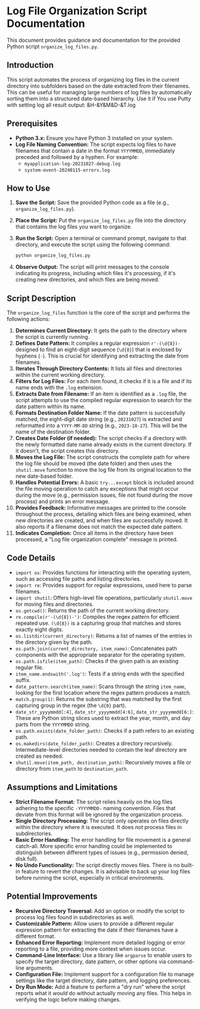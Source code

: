# Log File Organization Script Documentation

This document provides guidance and documentation for the provided Python script `organize_log_files.py`.

## Introduction

This script automates the process of organizing log files in the current directory into subfolders based on the date extracted from their filenames. This can be useful for managing large numbers of log files by automatically sorting them into a structured date-based hierarchy.
Use it if You use Putty with setting log all result output: &H-&Y&M&D-&T.log

## Prerequisites

* **Python 3.x:** Ensure you have Python 3 installed on your system.
* **Log File Naming Convention:** The script expects log files to have filenames that contain a date in the format `YYYYMMDD`, immediately preceded and followed by a hyphen. For example:
    * `myapplication-log-20231027-debug.log`
    * `system-event-20240115-errors.log`

## How to Use

1.  **Save the Script:** Save the provided Python code as a file (e.g., `organize_log_files.py`).
2.  **Place the Script:** Put the `organize_log_files.py` file into the directory that contains the log files you want to organize.
3.  **Run the Script:** Open a terminal or command prompt, navigate to that directory, and execute the script using the following command:

    ```bash
    python organize_log_files.py
    ```

4.  **Observe Output:** The script will print messages to the console indicating its progress, including which files it's processing, if it's creating new directories, and which files are being moved.

## Script Description

The `organize_log_files` function is the core of the script and performs the following actions:

1.  **Determines Current Directory:** It gets the path to the directory where the script is currently running.
2.  **Defines Date Pattern:** It compiles a regular expression `r'-(\d{8})-` designed to find an eight-digit sequence (`\d{8}`) that is enclosed by hyphens (`-`). This is crucial for identifying and extracting the date from filenames.
3.  **Iterates Through Directory Contents:** It lists all files and directories within the current working directory.
4.  **Filters for Log Files:** For each item found, it checks if it is a file and if its name ends with the `.log` extension.
5.  **Extracts Date from Filename:** If an item is identified as a `.log` file, the script attempts to use the compiled regular expression to search for the date pattern within its name.
6.  **Formats Destination Folder Name:** If the date pattern is successfully matched, the eight-digit date string (e.g., `20231027`) is extracted and reformatted into a `YYYY-MM-DD` string (e.g., `2023-10-27`). This will be the name of the destination folder.
7.  **Creates Date Folder (if needed):** The script checks if a directory with the newly formatted date name already exists in the current directory. If it doesn't, the script creates this directory.
8.  **Moves the Log File:** The script constructs the complete path for where the log file should be moved (the date folder) and then uses the `shutil.move` function to move the log file from its original location to the new date-based folder.
9.  **Handles Potential Errors:** A basic `try...except` block is included around the file moving operation to catch any exceptions that might occur during the move (e.g., permission issues, file not found during the move process) and prints an error message.
10. **Provides Feedback:** Informative messages are printed to the console throughout the process, detailing which files are being examined, when new directories are created, and when files are successfully moved. It also reports if a filename does not match the expected date pattern.
11. **Indicates Completion:** Once all items in the directory have been processed, a "Log file organization complete" message is printed.

## Code Details

* `import os`: Provides functions for interacting with the operating system, such as accessing file paths and listing directories.
* `import re`: Provides support for regular expressions, used here to parse filenames.
* `import shutil`: Offers high-level file operations, particularly `shutil.move` for moving files and directories.
* `os.getcwd()`: Returns the path of the current working directory.
* `re.compile(r'-(\d{8})-')`: Compiles the regex pattern for efficient repeated use. `(\d{8})` is a capturing group that matches and stores exactly eight digits.
* `os.listdir(current_directory)`: Returns a list of names of the entries in the directory given by the path.
* `os.path.join(current_directory, item_name)`: Concatenates path components with the appropriate separator for the operating system.
* `os.path.isfile(item_path)`: Checks if the given path is an existing regular file.
* `item_name.endswith('.log')`: Tests if a string ends with the specified suffix.
* `date_pattern.search(item_name)`: Scans through the string `item_name`, looking for the first location where the regex pattern produces a match.
* `match.group(1)`: Returns the substring that was matched by the first capturing group in the regex (the `\d{8}` part).
* `date_str_yyyymmdd[:4]`, `date_str_yyyymmdd[4:6]`, `date_str_yyyymmdd[6:]`: These are Python string slices used to extract the year, month, and day parts from the `YYYYMMDD` string.
* `os.path.exists(date_folder_path)`: Checks if a path refers to an existing path.
* `os.makedirs(date_folder_path)`: Creates a directory recursively. Intermediate-level directories needed to contain the leaf directory are created as needed.
* `shutil.move(item_path, destination_path)`: Recursively moves a file or directory from `item_path` to `destination_path`.

## Assumptions and Limitations

* **Strict Filename Format:** The script relies heavily on the log files adhering to the specific `-YYYYMMDD-` naming convention. Files that deviate from this format will be ignored by the organization process.
* **Single Directory Processing:** The script only operates on files directly within the directory where it is executed. It does *not* process files in subdirectories.
* **Basic Error Handling:** The error handling for file movement is a general catch-all. More specific error handling could be implemented to distinguish between different types of issues (e.g., permission denied, disk full).
* **No Undo Functionality:** The script directly moves files. There is no built-in feature to revert the changes. It is advisable to back up your log files before running the script, especially in critical environments.

## Potential Improvements

* **Recursive Directory Traversal:** Add an option or modify the script to process log files found in subdirectories as well.
* **Customizable Pattern:** Allow users to provide a different regular expression pattern for extracting the date if their filenames have a different format.
* **Enhanced Error Reporting:** Implement more detailed logging or error reporting to a file, providing more context when issues occur.
* **Command-Line Interface:** Use a library like `argparse` to enable users to specify the target directory, date pattern, or other options via command-line arguments.
* **Configuration File:** Implement support for a configuration file to manage settings like the target directory, date pattern, and logging preferences.
* **Dry Run Mode:** Add a feature to perform a "dry run" where the script reports what it *would* do without actually moving any files. This helps in verifying the logic before making changes.
